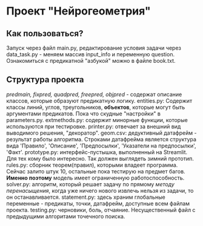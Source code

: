 # Проект "Нейрогеометрия"
## Как пользоваться?
Запуск через файл main.py, редактирование условия задачи через data_task.py - меняем массив input_info и переменную question.
Ознакомиться с предикатной "азбукой" можно в файле book.txt. 
## Структура проекта
*predmain, fixpred, quadpred, freepred, objpred* - содержат описание классов, которые образуют предикатную логику. 
entities.py: Содержит классы линий, углов, треугольников, **объектов**, которые могут быть аргументами предикатов.
Пока что скудные "настройки" в parameters.py.
extmethods.py: содержит минорные функции, которые используются при тестировке.
printer.py: отвечает за внешний вид выводимого решения, "декоратор". 
geom.csv: дедуктивный датафрейм - результат работы алгоритма. Строками датафрейма является структура вида 'Правило', 'Описание', 'Предпосылки', 'Указатели на предпосылки', 'Факт'.
prototype.py: интерфейс-пустышка, выполненный на Streamlit. Для тех кому было интересно. Так должен выглядеть зимний прототип. 
rules.py: сборник теорем(правил), которыми владеет программа. Сейчас залито штук 10, остальные пока тестирую на предмет багов. **Именно поэтому** модель имеет ограниченную работоспособность. 
solver.py: алгоритм, который решает задачу по прямому *методу перенасыщения*, когда уже ничего нового извлечь нельзя из задачи, то он останавливается. 
statement.py: здесь храним глобальные переменные - предикаты, точки, датафрейм, доступные всем файлам проекта.
testing.py: черновики, боль, отчаяние. Несущественный файл с предыдущими алгоритами точечного поиска. 
